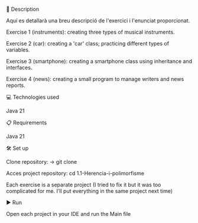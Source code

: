 📄 Description

Aquí es detallarà una breu descripció de l'exercici i l'enunciat proporcionat.

Exercise 1 (instruments): creating three types of musical instruments.

Exercise 2 (car): creating a 'car' class; practicing different types of variables.

Exercise 3 (smartphone): creating a smartphone class using inheritance and interfaces.

Exercise 4 (news): creating a small program to manage writers and news reports.


💻 Technologies used

Java 21


📋 Requirements

Java 21


🛠️ Set up

Clone repository: -> git clone

Acces project repository: cd 1.1-Herencia-i-polimorfisme

Each exercise is a separate project (I tried to fix it but it was too complicated for me. I'll put everything in the same project next time)


▶️ Run

Open each project in your IDE and run the Main file

